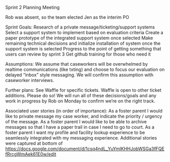 Sprint 2 Planning Meeting

Rob was absent, so the team elected Jen as the interim PO

Sprint Goals:
Research of a private message/ticketing/support systems
Select a support system to implement based on evaluation criteria 
Create a paper prototype of the integrated support system once selected
Make remaining technical decisions and initialize installation of system once the support system is selected
Progress to the point of getting something that users can review by sprint 3
Get github training for those who need it

Assumptions:
We assume that caseworkers will be overwhelmed by realtime communications (like txting) and choose to focus our evaluation on delayed “inbox” style messaging. We will confirm this assumption with caseworker interviews.

Further plans:
See Waffle for specific tickets. Waffle is open to other ticket additions. Please do so!
We will run all of these decisions/goals and any work in progress by Rob on Monday to confirm we’re on the right track.

Associated user stories (in order of importance):
As a foster parent I would like to private message my case worker, and indicate the priority / urgency of the message.
As a foster parent I would like to be able to archive messages so that I have a paper trail in case I need to go to court.
As a foster parent I want my profile and facility lookup experience to be seamlessly integrated with my messaging experience.
Additional stories were captured at bottom of https://docs.google.com/document/d/1csq4ndL_YuYmlKHHJobWSGa3fFQEfRrcgWmAek61E0w/edit

